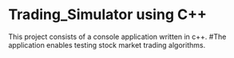 # Trading_Simulator using C++
This project consists of a console application written in c++.
#The application enables testing stock market trading algorithms.
